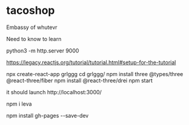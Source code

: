 # tacoshop
Embassy of whutevr


Need to know to learn

python3 -m http.server 9000


https://legacy.reactjs.org/tutorial/tutorial.html#setup-for-the-tutorial

npx create-react-app grlggg
cd grlggg/
npm install three @types/three @react-three/fiber
npm install @react-three/drei
npm start

it should launch http://localhost:3000/


npm i leva

npm install gh-pages --save-dev
